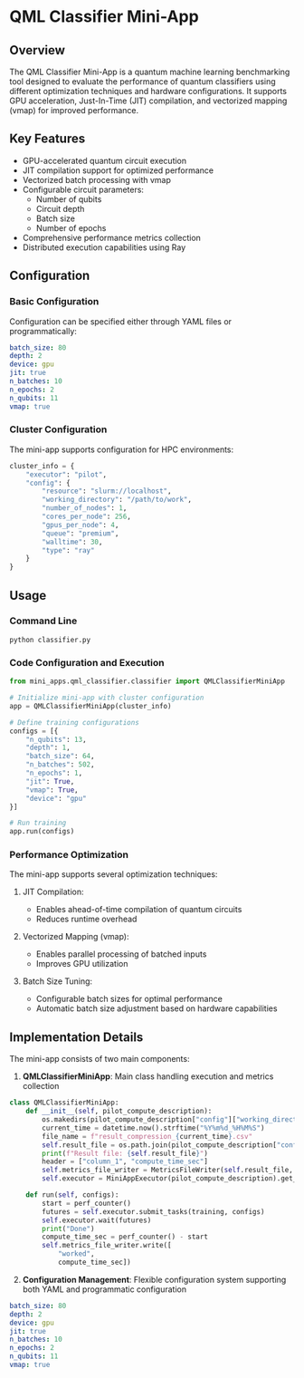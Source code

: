 # QML Classifier Mini-App

## Overview
The QML Classifier Mini-App is a quantum machine learning benchmarking tool designed to evaluate the performance of quantum classifiers using different optimization techniques and hardware configurations. It supports GPU acceleration, Just-In-Time (JIT) compilation, and vectorized mapping (vmap) for improved performance.

## Key Features
- GPU-accelerated quantum circuit execution
- JIT compilation support for optimized performance
- Vectorized batch processing with vmap
- Configurable circuit parameters:
  - Number of qubits
  - Circuit depth
  - Batch size
  - Number of epochs
- Comprehensive performance metrics collection
- Distributed execution capabilities using Ray

## Configuration

### Basic Configuration
Configuration can be specified either through YAML files or programmatically:

```yaml
batch_size: 80
depth: 2
device: gpu
jit: true
n_batches: 10
n_epochs: 2
n_qubits: 11
vmap: true
```

### Cluster Configuration
The mini-app supports configuration for HPC environments:

```python
cluster_info = {
    "executor": "pilot",
    "config": {
        "resource": "slurm://localhost",
        "working_directory": "/path/to/work",
        "number_of_nodes": 1,
        "cores_per_node": 256,
        "gpus_per_node": 4,
        "queue": "premium",
        "walltime": 30,
        "type": "ray"
    }
}
```

## Usage

### Command Line

```
python classifier.py
```

### Code Configuration and Execution
```python
from mini_apps.qml_classifier.classifier import QMLClassifierMiniApp

# Initialize mini-app with cluster configuration
app = QMLClassifierMiniApp(cluster_info)

# Define training configurations
configs = [{
    "n_qubits": 13,
    "depth": 1,
    "batch_size": 64,
    "n_batches": 502,
    "n_epochs": 1,
    "jit": True,
    "vmap": True,
    "device": "gpu"
}]

# Run training
app.run(configs)
```

### Performance Optimization
The mini-app supports several optimization techniques:

1. JIT Compilation:
   - Enables ahead-of-time compilation of quantum circuits
   - Reduces runtime overhead

2. Vectorized Mapping (vmap):
   - Enables parallel processing of batched inputs
   - Improves GPU utilization

3. Batch Size Tuning:
   - Configurable batch sizes for optimal performance
   - Automatic batch size adjustment based on hardware capabilities

## Implementation Details
The mini-app consists of two main components:

1. **QMLClassifierMiniApp**: Main class handling execution and metrics collection

```11:31:src/mini_apps/qml_classifier/classifier.py
class QMLClassifierMiniApp:
    def __init__(self, pilot_compute_description):
        os.makedirs(pilot_compute_description["config"]["working_directory"], exist_ok=True)
        current_time = datetime.now().strftime("%Y%m%d_%H%M%S")
        file_name = f"result_compression_{current_time}.csv"
        self.result_file = os.path.join(pilot_compute_description["config"]["working_directory"], file_name)
        print(f"Result file: {self.result_file}")
        header = ["column_1", "compute_time_sec"]
        self.metrics_file_writer = MetricsFileWriter(self.result_file, header)
        self.executor = MiniAppExecutor(pilot_compute_description).get_executor()

    def run(self, configs):
        start = perf_counter()
        futures = self.executor.submit_tasks(training, configs)
        self.executor.wait(futures)
        print("Done")
        compute_time_sec = perf_counter() - start
        self.metrics_file_writer.write([
            "worked",
            compute_time_sec])
```


2. **Configuration Management**: Flexible configuration system supporting both YAML and programmatic configuration

```1:9:src/mini_apps/qml_classifier/config.yml
batch_size: 80
depth: 2
device: gpu
jit: true
n_batches: 10
n_epochs: 2
n_qubits: 11
vmap: true

```
